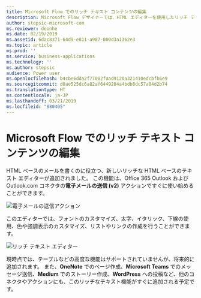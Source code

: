 ```yaml
---
title: Microsoft Flow でのリッチ テキスト コンテンツの編集
description: Microsoft Flow デザイナーでは、HTML エディターを使用したリッチ テキストの書式設定がサポートされるようになりました。
author: stepsic-microsoft-com
ms.reviewer: deonhe
ms.date: 02/19/2019
ms.assetid: 6dac8371-64d9-e811-a987-000d3a1362e3
ms.topic: article
ms.prod: ''
ms.service: business-applications
ms.technology: ''
ms.author: stepsic
audience: Power user
ms.openlocfilehash: b4cbe6dda2f77082f4ad9120a321410edcbfb6e9
ms.sourcegitcommit: d0ae525dc6a82af6449204a4bdb8dc57a04d2b74
ms.translationtype: HT
ms.contentlocale: ja-JP
ms.lasthandoff: 03/21/2019
ms.locfileid: "880405"
---
```

# <a name="edit-rich-text-content-in-microsoft-flow"></a>Microsoft Flow でのリッチ テキスト コンテンツの編集




HTML ベースのメールを書くのに役立つ、新しいリッチな HTML ベースのテキスト エディターが追加されました。 この機能は、Office 365 Outlook および Outlook.com コネクタの**電子メールの送信 (v2)** アクションですぐに使い始めることができます。

![電子メールの送信アクション](media/edit-rich-text-0.png "電子メールの送信アクション")

このエディターでは、フォントのカスタマイズ、太字、イタリック、下線の使用、色や強調表示のカスタマイズ、リストやリンクの作成を行うことができます。

![リッチ テキスト エディター](media/edit-rich-text-1.png "リッチ テキスト エディター")

現時点では、テーブルなどの高度な機能はサポートされていませんが、将来的に追加されます。 また、**OneNote** でのページ作成、**Microsoft Teams** でのメッセージ送信、**Medium** でのストーリー作成、**WordPress** への投稿など、他のコネクタやアクションにも、このリッチなテキスト機能がすぐに追加される予定です。